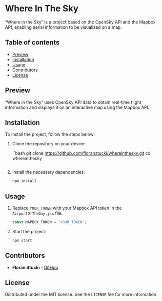 # Where In The Sky

“Where in the Sky” is a project based on the OpenSky API and the Mapbox API, enabling aerial information to be visualized on a map.

## Table of contents

- [Preview](#preview)
- [Installation](#installation)
- [Usage](#usage)
- [Contributors](#contributors)
- [License](#license)

## Preview

“Where in the Sky” uses OpenSky API data to obtain real-time flight information and displays it on an interactive map using the Mapbox API.

## Installation

To install the project, follow the steps below:

1. Clone the repository on your device:

    ``bash
    git clone https://github.com/floranstucki/whereinthesky.git
    cd whereinthesky
    ```

2. Install the necessary dependencies:

    ```bash
    npm install
    ```

## Usage

1. Replace `YOUR_TOKEN` with your Mapbox API token in the `AirportOfTheDay.jsx` file:

    ```javascript
    const MAPBOX_TOKEN = 'YOUR_TOKEN';
    ```

2. Start the project:

    ```bash
    npm start
    ```

## Contributors

- **Floran Stucki** - [GitHub](https://github.com/floranstucki)

## License
Distributed under the MIT license. See the `LICENSE` file for more information.
